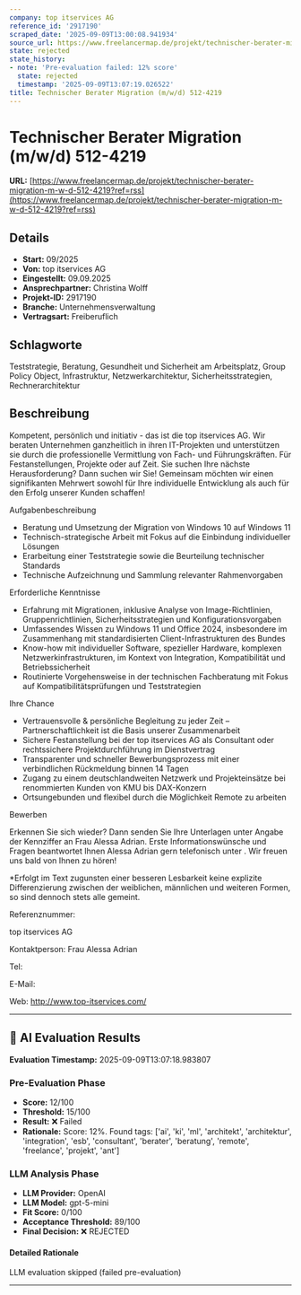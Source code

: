 ```yaml
---
company: top itservices AG
reference_id: '2917190'
scraped_date: '2025-09-09T13:00:08.941934'
source_url: https://www.freelancermap.de/projekt/technischer-berater-migration-m-w-d-512-4219?ref=rss
state: rejected
state_history:
- note: 'Pre-evaluation failed: 12% score'
  state: rejected
  timestamp: '2025-09-09T13:07:19.026522'
title: Technischer Berater Migration (m/w/d) 512-4219
---
```



# Technischer Berater Migration (m/w/d) 512-4219
**URL:** [https://www.freelancermap.de/projekt/technischer-berater-migration-m-w-d-512-4219?ref=rss](https://www.freelancermap.de/projekt/technischer-berater-migration-m-w-d-512-4219?ref=rss)
## Details
- **Start:** 09/2025
- **Von:** top itservices AG
- **Eingestellt:** 09.09.2025
- **Ansprechpartner:** Christina Wolff
- **Projekt-ID:** 2917190
- **Branche:** Unternehmensverwaltung
- **Vertragsart:** Freiberuflich

## Schlagworte
Teststrategie, Beratung, Gesundheit und Sicherheit am Arbeitsplatz, Group Policy Object, Infrastruktur, Netzwerkarchitektur, Sicherheitsstrategien, Rechnerarchitektur

## Beschreibung
Kompetent, persönlich und initiativ - das ist die top itservices AG. Wir beraten Unternehmen ganzheitlich in ihren IT-Projekten und unterstützen sie durch die professionelle Vermittlung von Fach- und Führungskräften. Für Festanstellungen, Projekte oder auf Zeit.
Sie suchen Ihre nächste Herausforderung? Dann suchen wir Sie!
Gemeinsam möchten wir einen signifikanten Mehrwert sowohl für Ihre individuelle Entwicklung als auch für den Erfolg unserer Kunden schaffen!

Aufgabenbeschreibung

- Beratung und Umsetzung der Migration von Windows 10 auf Windows 11
- Technisch-strategische Arbeit mit Fokus auf die Einbindung individueller Lösungen
- Erarbeitung einer Teststrategie sowie die Beurteilung technischer Standards
- Technische Aufzeichnung und Sammlung relevanter Rahmenvorgaben

Erforderliche Kenntnisse

- Erfahrung mit Migrationen, inklusive Analyse von Image-Richtlinien, Gruppenrichtlinien, Sicherheitsstrategien und Konfigurationsvorgaben
- Umfassendes Wissen zu Windows 11 und Office 2024, insbesondere im Zusammenhang mit standardisierten Client-Infrastrukturen des Bundes
- Know-how mit individueller Software, spezieller Hardware, komplexen Netzwerkinfrastrukturen, im Kontext von Integration, Kompatibilität und Betriebssicherheit
- Routinierte Vorgehensweise in der technischen Fachberatung mit Fokus auf Kompatibilitätsprüfungen und Teststrategien

Ihre Chance

- Vertrauensvolle & persönliche Begleitung zu jeder Zeit – Partnerschaftlichkeit ist die Basis unserer Zusammenarbeit
- Sichere Festanstellung bei der top itservices AG als Consultant oder rechtssichere Projektdurchführung im Dienstvertrag
- Transparenter und schneller Bewerbungsprozess mit einer verbindlichen Rückmeldung binnen 14 Tagen
- Zugang zu einem deutschlandweiten Netzwerk und Projekteinsätze bei renommierten Kunden von KMU bis DAX-Konzern
- Ortsungebunden und flexibel durch die Möglichkeit Remote zu arbeiten

Bewerben

Erkennen Sie sich wieder? Dann senden Sie Ihre Unterlagen unter Angabe der Kennziffer an Frau Alessa Adrian. Erste Informationswünsche und Fragen beantwortet Ihnen Alessa Adrian gern telefonisch unter . Wir freuen uns bald von Ihnen zu hören!

*Erfolgt im Text zugunsten einer besseren Lesbarkeit keine explizite Differenzierung zwischen der weiblichen, männlichen und weiteren Formen, so sind dennoch stets alle gemeint.

Referenznummer:

top itservices AG

Kontaktperson:
Frau Alessa Adrian

Tel:

E-Mail:

Web: http://www.top-itservices.com/

---

## 🤖 AI Evaluation Results

**Evaluation Timestamp:** 2025-09-09T13:07:18.983807

### Pre-Evaluation Phase
- **Score:** 12/100
- **Threshold:** 15/100
- **Result:** ❌ Failed
- **Rationale:** Score: 12%. Found tags: ['ai', 'ki', 'ml', 'architekt', 'architektur', 'integration', 'esb', 'consultant', 'berater', 'beratung', 'remote', 'freelance', 'projekt', 'ant']

### LLM Analysis Phase
- **LLM Provider:** OpenAI
- **LLM Model:** gpt-5-mini
- **Fit Score:** 0/100
- **Acceptance Threshold:** 89/100
- **Final Decision:** ❌ REJECTED

#### Detailed Rationale
LLM evaluation skipped (failed pre-evaluation)

---
